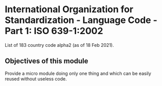 # International Organization for Standardization - Language Code - Part 1: ISO 639-1:2002

List of 183 country code alpha2 (as of 18 Feb 2021).

## Objectives of this module

Provide a micro module doing only one thing and which can be easily reused without useless code.
